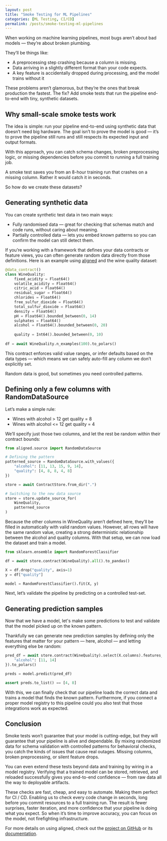 ```yaml
---
layout: post
title: "Smoke Testing for ML Pipelines"
categories: [ML Testing, CI/CD]
permalink: /posts/smoke-testing-ml-pipelines
---
```


When working on machine learning pipelines, most bugs aren’t about bad models — they’re about broken plumbing.

They’ll be things like:

- A preprocessing step crashing because a column is missing.
- Data arriving in a slightly different format than your code expects.
- A key feature is accidentally dropped during processing, and the model trains without it

These problems aren’t glamorous, but they’re the ones that break production the fastest.
The fix? Add smoke tests that run the pipeline end-to-end with tiny, synthetic datasets.


## Why small-scale smoke tests work
The idea is simple: run your pipeline end-to-end using synthetic data that doesn’t need big hardware. The goal isn’t to prove the model is good — it’s to prove the pipeline still runs and still respects its expected input and output formats.

With this approach, you can catch schema changes, broken preprocessing logic, or missing dependencies before you commit to running a full training job.

A smoke test saves you from an 8-hour training run that crashes on a missing column. Rather it would catch it in seconds. 

So how do we create these datasets?

## Generating synthetic data
You can create synthetic test data in two main ways:

- Fully randomised data — great for checking that schemas match and code runs, without caring about meaning.
- Partially controlled data — lets you embed known patterns so you can confirm the model can still detect them.

If you’re working with a framework that defines your data contracts or feature views, you can often generate random data directly from those definitions. Here is an example using [aligned](https://github.com/MatsMoll/aligned) and the wine quality dataset:

```python
@data_contract()
class WineQuality:
    fixed_acidity = Float64()
    volatile_acidity = Float64()
    citric_acid = Float64()
    residual_sugar = Float64()
    chlorides = Float64()
    free_sulfur_dioxide = Float64()
    total_sulfur_dioxide = Float64()
    density = Float64()
    pH = Float64().bounded_between(0, 14)                  
    sulphates = Float64()
    alcohol = Float64().bounded_between(0, 20)
           
    quality = Int64().bounded_between(0, 10)
    
df = await WineQuality.n_examples(100).to_polars()
```

This contract enforces valid value ranges, or infer defaults based on the data types — which means we can safely auto-fill any column we don’t explicitly set.

Random data is good, but sometimes you need controlled patterns.

## Defining only a few columns with RandomDataSource
Let’s make a simple rule:
- Wines with alcohol > 12 get quality = 8
- Wines with alcohol <= 12 get quality = 4

We’ll specify just those two columns, and let the rest be random within their contract bounds:

```python
from aligned.source import RandomDataSource

# Defining the pattern
patterned_source = RandomDataSource.with_values({
    "alcohol": [11, 13, 15, 9, 14],
    "quality": [4, 8, 8, 4, 8]
})

store = await ContractStore.from_dir(".")

# Switching to the new data source
store = store.update_source_for(
    WineQuality,
    patterned_source
)
```
Because the other columns in WineQuality aren’t defined here, they’ll be filled in automatically with valid random values. However, all rows will have the same random value, creating a strong deterministic relationship between the alcohol and quality columns. With that setup, we can now load the dataset and train a model.

```python
from sklearn.ensemble import RandomForestClassifier

df = await store.contract(WineQuality).all().to_pandas()

X = df.drop("quality", axis=1)
y = df["quality"]

model = RandomForestClassifier().fit(X, y)
```
Next, let’s validate the pipeline by predicting on a controlled test-set.

## Generating prediction samples
Now that we have a model, let's make some predictions to test and validate that the model picked up on the known pattern.

Thankfully we can generate new prediction samples by defining only the features that matter for your pattern — here, alcohol — and letting everything else be random:

```python
pred_df = await store.contract(WineQuality).select(X.columns).features_for({
    "alcohol": [11, 14]
}).to_polars()

preds = model.predict(pred_df)

assert preds.to_list() == [4, 8]
```

With this, we can finally check that our pipeline loads the correct data and trains a model that finds the known pattern.
Furthermore, if you connect a proper model registry to this pipeline could you also test that those integrations work as expected.

## Conclusion
Smoke tests won’t guarantee that your model is cutting-edge, but they will guarantee that your pipeline is alive and dependable. By mixing randomized data for schema validation with controlled patterns for behavioral checks, you catch the kinds of issues that cause real outages. Missing columns, broken preprocessing, or silent feature drops.

You can even extend these tests beyond data and training by wiring in a model registry. Verifying that a trained model can be stored, retrieved, and reloaded successfully gives you end-to-end confidence — from raw data all the way to deployable artifacts.

These checks are fast, cheap, and easy to automate. Making them perfect for CI / CD. Enabling us to check every code change in seconds, long before you commit resources to a full training run. The result is fewer surprises, faster iteration, and more confidence that your pipeline is doing what you expect. So when it’s time to improve accuracy, you can focus on the model, not firefighting infrastructure.

For more details on using aligned, check out the [project on GitHub](https://github.com/MatsMoll/aligned) or its [documentation](https://www.aligned.codes/).

